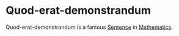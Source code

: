 # Quod-erat-demonstrandum

Quod-erat-demonstrandum is a famous [Sentence](650025.md) in [Mathematics](13000000.md).